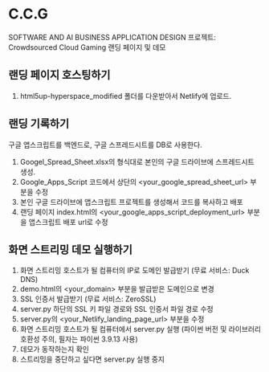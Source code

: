 # C.C.G
SOFTWARE AND AI BUSINESS APPLICATION DESIGN 프로젝트: Crowdsourced Cloud Gaming 랜딩 페이지 및 데모


## 랜딩 페이지 호스팅하기
1. html5up-hyperspace_modified 폴더를 다운받아서 Netlify에 업로드.

## 랜딩 기록하기
구글 앱스크립트를 백엔드로, 구글 스프레드시트를 DB로 사용한다.
1. Googel_Spread_Sheet.xlsx의 형식대로 본인의 구글 드라이브에 스프레드시트 생성.
2. Google_Apps_Script 코드에서 상단의 <your_google_spread_sheet_url> 부분을 수정
3. 본인 구글 드라이브에 앱스크립트 프로젝트를 생성해서 코드를 복사하고 배포
4. 랜딩 페이지 index.html의 <your_google_apps_script_deployment_url> 부분을 앱스크립트 배포 url로 수정

## 화면 스트리밍 데모 실행하기
1. 화면 스트리밍 호스트가 될 컴퓨터의 IP로 도메인 발급받기 (무료 서비스: Duck DNS)
2. demo.html의 <your_domain> 부분을 발급받은 도메인으로 변경
3. SSL 인증서 발급받기 (무료 서비스: ZeroSSL)
4. server.py 하단의 SSL 키 파일 경로와 SSL 인증서 파일 경로 수정
5. server.py의 <your_Netlify_landing_page_url> 부분을 수정
6. 화면 스트리밍 호스트가 될 컴퓨터에서 server.py 실행 (파이썬 버전 및 라이브러리 호환성 주의, 필자는 파이썬 3.9.13 사용)
7. 데모가 동작하는지 확인
8. 스트리밍을 중단하고 싶다면 server.py 실행 중지

